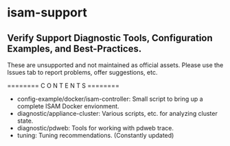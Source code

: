 # isam-support
## **Verify Support Diagnostic Tools, Configuration Examples, and Best-Practices.**

These are unsupported and not maintained as official assets.
Please use the Issues tab to report problems, offer suggestions, etc.


======== C O N T E N T S ========

* config-example/docker/isam-controller: Small script to bring up a complete ISAM Docker envionment.
* diagnostic/appliance-cluster: Various scripts, etc. for analyzing cluster state.
* diagnostic/pdweb: Tools for working with pdweb trace.
* tuning: Tuning recommendations. (Constantly updated)
